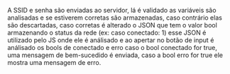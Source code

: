 A SSID e senha são enviadas ao servidor, lá é validado as variáveis são analisadas e se estiverem corretas são armazenadas, caso contrário elas são descartadas, caso corretas é alterado o JSON
que tem o valor bool armazenando o status da rede (ex: caso conectado: 1) esse JSON é utilizado pelo JS onde ele é análisado e ao apertar no botão de input é análisado os bools de conectado e erro
caso o bool conectado for true, uma mensagem de bem-sucedido é enviada, caso a bool erro for true ele mostra uma mensagem de erro. 
